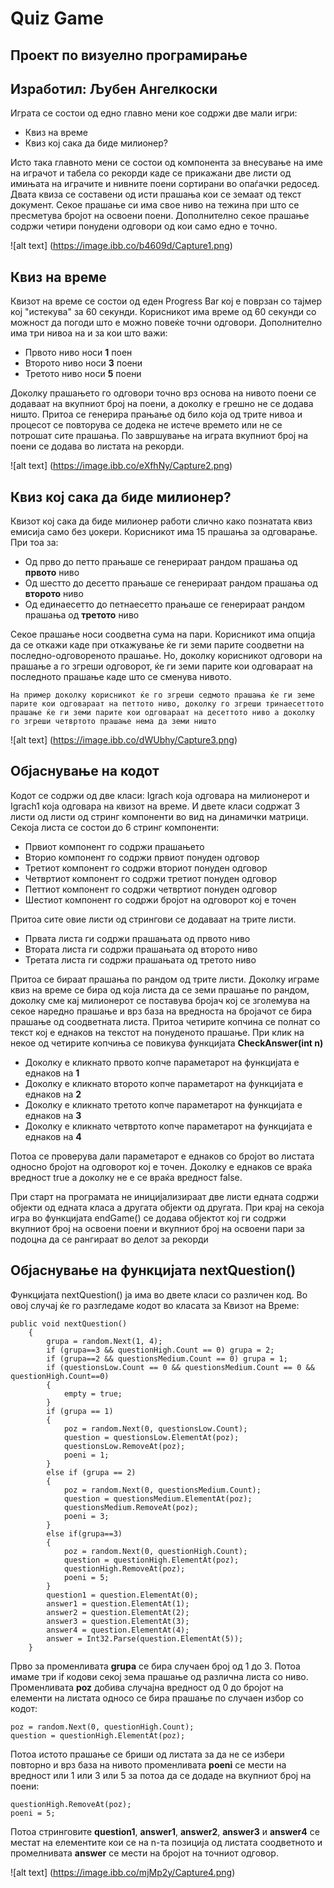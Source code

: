 # Quiz Game
## Проект по визуелно програмирање
## Изработил: Љубен Ангелкоски

Играта се состои од едно главно мени кое содржи две мали игри:

- Квиз на време
- Квиз кој сака да биде милионер?

Исто така главното мени се состои од компонента за внесување на име на играчот и табела со рекорди каде се прикажани две листи од имињата на играчите и нивните поени сортирани во опаѓачки редосед. Двата квиза се составени од исти прашања кои се земаат од текст документ. Секое прашање си има свое ниво на тежина при што се пресметува бројот на освоени поени. Дополнително секое прашање содржи четири понудени одговори од кои само едно е точно.

![alt text] (https://image.ibb.co/b4609d/Capture1.png)


## Квиз на време

Квизот на време се состои од еден Progress Bar кој е поврзан со тајмер кој "истекува" за 60 секунди. Корисникот има време од 60 секунди со можност да погоди што е можно повеќе точни одговори. Дополнително има три нивоа на и за кои што важи:

- Првото ниво носи **1** поен
- Второто ниво носи **3** поени
- Третото ниво носи **5** поени

Доколку прашањето го одговори точно врз основа на нивото поени се додаваат на вкупниот број на поени, а доколку е грешно не се додава ништо. Притоа се генерира прањање од било која од трите нивоа и процесот се повторува се додека не истече времето или не се потрошат сите прашања. По завршување на играта вкупниот број на поени се додава во листата на рекорди.

![alt text] (https://image.ibb.co/eXfhNy/Capture2.png)

## Квиз кој сака да биде милионер?

Квизот кој сака да биде милионер работи слично како познатата квиз емисија само без џокери. Корисникот има 15 прашања за одговарање. При тоа за:

- Од прво до петто прањаше се генерираат рандом прашања од **првото** ниво
- Од шестто до десетто прањаше се генерираат рандом прашања од **второто** ниво
- Од единаесетто до петнаесетто прањаше се генерираат рандом прашања од **третото** ниво

Секое прашање носи соодветна сума на пари. Корисникот има опција да се откажи каде при откажување ќе ги земи парите соодветни на последно-одговореното прашање. Но, доколку корисникот одговори на прашање а го згреши одговорот, ќе ги земи парите кои одговараат на последното прашање каде што се сменува нивото.

```
На пример доколку корисникот ќе го згреши седмото прашања ќе ги земе парите кои одговараат на петтото ниво, доколку го згреши тринаесеттото прашање ќе ги земи парите кои одговараат на десеттото ниво а доколку го згреши четвртото прашање нема да земи ништо
```

![alt text] (https://image.ibb.co/dWUbhy/Capture3.png)

## Објаснување на кодот

Кодот се содржи од две класи: Igrach која одговара на милионерот и Igrach1 која одговара на квизот на време. И двете класи содржат 3 листи од листи од стринг компоненти во вид на динамички матрици. Секоја листа се состои до 6 стринг компоненти:

- Првиот компонент го содржи прашањето
- Вторио компонент го содржи првиот понуден одговор 
- Третиот компонент го содржи вториот понуден одговор 
- Четвртиот компонент го содржи третиот понуден одговор 
- Петтиот компонент го содржи четвртиот понуден одговор 
- Шестиот компонент го содржи бројот на одговорот кој е точен

Притоа сите овие листи од стрингови се додаваат на трите листи.

- Првата листа ги содржи прашањата од првото ниво
- Втората листа ги содржи прашањата од второто ниво
- Третата листа ги содржи прашањата од третото ниво

Притоа се бираат прашања по рандом од трите листи. Доколку играме квиз на време се бира од која листа да се земи прашање по рандом, доколку сме кај милионерот се поставува бројач кој се зголемува на секое наредно прашање и врз база на вредноста на бројачот се бира прашање од соодветната листа. Притоа четирите копчина се полнат со текст кој е еднаков на текстот на понуденото прашање. При клик на некое од четирите копчиња се повикува функцијата **CheckAnswer(int n)**

- Доколку е кликнато првото копче параметарот на функцијата е еднаков на **1**
- Доколку е кликнато второто копче параметарот на функцијата е еднаков на **2**
- Доколку е кликнато третото копче параметарот на функцијата е еднаков на **3**
- Доколку е кликнато четвртото копче параметарот на функцијата е еднаков на **4**

Потоа се проверува дали параметарот е еднаков со бројот во листата односно бројот на одговорот кој е точен. Доколку е еднаков се враќа вредност true а доколку не е се враќа вредност false.

При старт на програмата не иницијализираат две листи едната содржи објекти од едната класа а другата објекти од другата. При крај на секоја игра во функцијата endGame() се додава објектот кој ги содржи вкупниот број на освоени поени и вкупниот број на освоени пари за подоцна да се рангираат во делот за рекорди

## Објаснување на функцијата nextQuestion()

Функцијата nextQuestion() ја има во двете класи со различен код. Во овој случај ќе го разгледаме кодот во класата за Квизот на Време:

```
public void nextQuestion()
    {
        grupa = random.Next(1, 4);
        if (grupa==3 && questionHigh.Count == 0) grupa = 2;
        if (grupa==2 && questionsMedium.Count == 0) grupa = 1;
        if (questionsLow.Count == 0 && questionsMedium.Count == 0 && questionHigh.Count==0)
        {
            empty = true;
        }
        if (grupa == 1)
        {
            poz = random.Next(0, questionsLow.Count);
            question = questionsLow.ElementAt(poz);
            questionsLow.RemoveAt(poz);
            poeni = 1;
        }
        else if (grupa == 2)
        {
            poz = random.Next(0, questionsMedium.Count);
            question = questionsMedium.ElementAt(poz);
            questionsMedium.RemoveAt(poz);
            poeni = 3;
        }
        else if(grupa==3)
        {
            poz = random.Next(0, questionHigh.Count);
            question = questionHigh.ElementAt(poz);
            questionHigh.RemoveAt(poz);
            poeni = 5;
        }
        question1 = question.ElementAt(0);
        answer1 = question.ElementAt(1);
        answer2 = question.ElementAt(2);
        answer3 = question.ElementAt(3);
        answer4 = question.ElementAt(4);
        answer = Int32.Parse(question.ElementAt(5));
    }
```
 
 Прво за променливата **grupa** се бира случаен број од 1 до 3. Потоа имаме три if кодови секој зема прашање од различна листа со ниво. Променливата **poz** добива случајна вредност од 0 до бројот на елементи на листата односо се бира прашање по случаен избор со кодот:

```
poz = random.Next(0, questionHigh.Count);
question = questionHigh.ElementAt(poz);
```

Потоа истото прашање се бриши од листата за да не се избери повторно и врз база на нивото променливата **poeni** се мести на вредност или 1 или 3 или 5 за потоа да се додаде на вкупниот број на поени:

```
questionHigh.RemoveAt(poz);
poeni = 5;
```

Потоа стринговите **question1**, **answer1**, **answer2**,  **answer3** и **answer4** се местат на елементите кои се на n-та позиција од листата соодветното и промелнивата **answer** се мести на бројот на точниот одговор.

![alt text] (https://image.ibb.co/mjMp2y/Capture4.png)